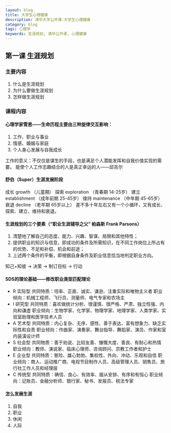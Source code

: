 ```yaml
---
layout: blog
title: 大学生心理健康
description: 清华大学公开课:大学生心理健康
category: blog
tags: 心理学
keywords: 生涯规划, 清华公开课, 心理健康
---
```


## 第一课 生涯规划
### 主要内容
1. 什么是生涯规划
2. 为什么要做生涯规划
3. 怎样做生涯规划
 
### 课程内容
#### 心理学家雪恩——生命历程主要由三种旋律交互影响：
1. 工作、职业与事业
2. 情感、婚姻与家庭
3. 个人身心发展与自我成长
 
工作的意义：不仅仅是谋生的手段，也是满足个人潜能发挥和自我价值实现的需要。
能使个人工作志趣结合的人是真正幸运的人——邱吉尔
 
#### 舒伯（Super）生涯发展阶段
成长 growth （儿童期）
探索 exploration （青春期 14-25岁）
建立 establishment （成年前期 25-45岁）
维持 maintenance （中年期 45-65岁）
衰退 decline （老年期 65岁以上）
差不多十年左右又有一个小循环，又有成长、探索、建立、维持和衰退。
 
#### 生涯规划的三个要素（“职业生涯辅导之父” 帕森斯 Frank Parsons）
1. 清楚地了解自己的态度、能力、兴趣、智谋、局限和其他特性；
2. 提供职业的知识与信息，即成功的条件及所需知识，在不同工作岗位上所占有的优势、不足和补偿、机会和前途；
3. 上述两个条件的平衡，即根据自身条件及职业信息恰当地判定职业方向。
 
知己+知彼 -> 决策 -> 制订目标 -> 行动
 
#### SDS的理论基础——修改职业类型匹配理论
- R 实际型
共同特质：坦率、正直、诚实、谦逊、注重实际和唯物主义者
职业倾向：机械工程师、飞行员、测量师、电气专家和农场主
- I 研究型
共同特质：喜欢做统计分析、很谨慎、很严格、严肃、独立性强、内向和谦虚
职业倾向：生物学家、化学家、物理学家、地理学家、人类学家、实验室助理和医学技术人员
- A 艺术型
共同特质：内心复杂、无序、感性、善于表达、富有想象力、缺乏实际性和自责
职业倾向：作曲家、演奏家、舞台指导、舞蹈家、演员、作家和室内装潢设计师
- S 社会型
共同物质：善于劝说、比较友善、慷慨大度、善良、有耐心和热情
职业倾向：教师、演说家、临床心理师、咨询顾问、宗教工作者和护士
- E 企业型
共同特质：冒险、雄心勃勃、集权性、外向、冲动、乐观和自信
职业倾向：商人、运动推广商、电视节目制作人员、高级管理人员、销售员、旅行社工作人员和经理层
- C 传统型
共同特质：确信、良心、有效率、服从安排、有序和有恒心
职业倾向：记账员、金融分析师、银行家、秘书、发报员、税法专家
 
#### 怎么发展生涯
1. 自我
2. 职业
3. 休闲
4. 人际
